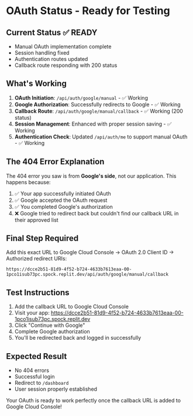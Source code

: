 # OAuth Status - Ready for Testing

## Current Status ✅ READY
- Manual OAuth implementation complete
- Session handling fixed
- Authentication routes updated
- Callback route responding with 200 status

## What's Working
1. **OAuth Initiation**: `/api/auth/google/manual` - ✅ Working
2. **Google Authorization**: Successfully redirects to Google - ✅ Working  
3. **Callback Route**: `/api/auth/google/manual/callback` - ✅ Working (200 status)
4. **Session Management**: Enhanced with proper session saving - ✅ Working
5. **Authentication Check**: Updated `/api/auth/me` to support manual OAuth - ✅ Working

## The 404 Error Explanation
The 404 error you saw is from **Google's side**, not our application. This happens because:

1. ✅ Your app successfully initiated OAuth
2. ✅ Google accepted the OAuth request  
3. ✅ You completed Google's authorization
4. ❌ Google tried to redirect back but couldn't find our callback URL in their approved list

## Final Step Required
Add this exact URL to Google Cloud Console → OAuth 2.0 Client ID → Authorized redirect URIs:
```
https://dcce2b51-81d9-4f52-b724-4633b7613eaa-00-1pco1isub73pc.spock.replit.dev/api/auth/google/manual/callback
```

## Test Instructions
1. Add the callback URL to Google Cloud Console
2. Visit your app: https://dcce2b51-81d9-4f52-b724-4633b7613eaa-00-1pco1isub73pc.spock.replit.dev
3. Click "Continue with Google"
4. Complete Google authorization
5. You'll be redirected back and logged in successfully

## Expected Result
- No 404 errors
- Successful login
- Redirect to `/dashboard`
- User session properly established

Your OAuth is ready to work perfectly once the callback URL is added to Google Cloud Console!